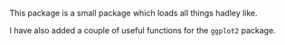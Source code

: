 This package is a small package which loads all things hadley like.

I have also added a couple of useful functions for the `ggplot2`
package.
